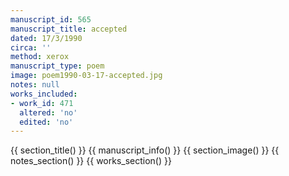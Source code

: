 ```yaml
---
manuscript_id: 565
manuscript_title: accepted
dated: 17/3/1990
circa: ''
method: xerox
manuscript_type: poem
image: poem1990-03-17-accepted.jpg
notes: null
works_included:
- work_id: 471
  altered: 'no'
  edited: 'no'
---
```


{{ section_title() }}
{{ manuscript_info() }}
{{ section_image() }}
{{ notes_section() }}
{{ works_section() }}
